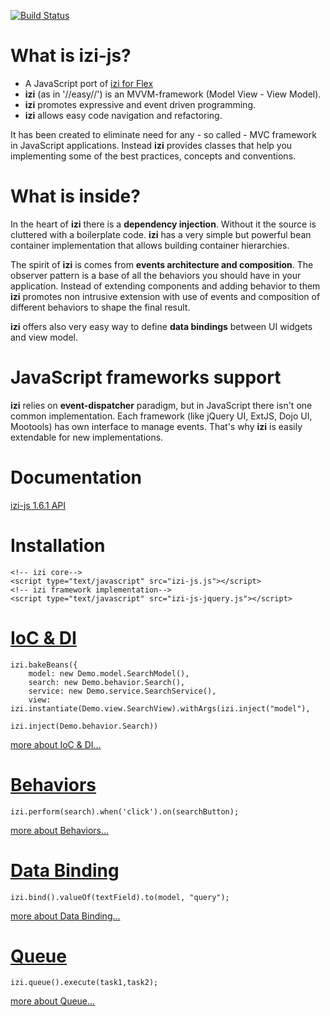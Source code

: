 [![Build Status](https://travis-ci.org/gejgalis/izi-js.svg?branch=master)](https://travis-ci.org/gejgalis/izi-js)

What is izi-js?
===============

* A JavaScript port of [izi for Flex](http://bitbucket.org/loomis/izi)
* **izi** (as in '//easy//') is an MVVM-framework (Model View - View Model).
* **izi** promotes expressive and event driven programming.
* **izi** allows easy code navigation and refactoring.

It has been created to eliminate need for any - so called - MVC framework in JavaScript applications. Instead **izi** 
provides classes that help you implementing some of the best practices, concepts and conventions.

What is inside?
===============

In the heart of **izi** there is a **dependency injection**. Without it the source is cluttered with a boilerplate code.
**izi** has a very simple but powerful bean container implementation that allows building container hierarchies. 

The spirit of **izi** is comes from **events architecture and composition**. The observer pattern is a base of all the 
behaviors you should have in your application. Instead of extending components and adding behavior to them **izi** 
promotes non intrusive extension with use of events and composition of different behaviors to shape the final result. 

**izi** offers also very easy way to define **data bindings** between UI widgets and view model.

JavaScript frameworks support
=============================

**izi** relies on **event-dispatcher** paradigm, but in JavaScript there isn't one common implementation. Each framework
(like jQuery UI, ExtJS, Dojo UI, Mootools) has own interface to manage events. That's why **izi** is easily extendable 
for new implementations. 

Documentation
=============
[izi-js 1.6.1 API](http://iziest.bitbucket.org/izi-js/docs/1.6.1/index.html)

Installation
============

    <!-- izi core-->
    <script type="text/javascript" src="izi-js.js"></script>
    <!-- izi framework implementation-->
    <script type="text/javascript" src="izi-js-jquery.js"></script>

[IoC & DI](http://iziest.bitbucket.org/izi-js/docs/1.6.1/index.html#!/guide/basic_ioc)
=======================================================================================

    izi.bakeBeans({
        model: new Demo.model.SearchModel(),
        search: new Demo.behavior.Search(),
        service: new Demo.service.SearchService(),
        view: izi.instantiate(Demo.view.SearchView).withArgs(izi.inject("model"),
                                                             izi.inject(Demo.behavior.Search))

[more about IoC & DI...](http://iziest.bitbucket.org/izi-js/docs/1.6.1/index.html#!/guide/basic_ioc)

[Behaviors](http://iziest.bitbucket.org/izi-js/docs/1.6.1/index.html#!/guide/basic_behavior)
=============================================================================================

    izi.perform(search).when('click').on(searchButton);

[more about Behaviors...](http://iziest.bitbucket.org/izi-js/docs/1.6.1/index.html#!/guide/basic_behavior)

[Data Binding](http://iziest.bitbucket.org/izi-js/docs/1.6.1/index.html#!/guide/basic_binding)
==============================================================================================

    izi.bind().valueOf(textField).to(model, "query");

[more about Data Binding...](http://iziest.bitbucket.org/izi-js/docs/1.6.1/index.html#!/guide/basic_binding)

[Queue](http://iziest.bitbucket.org/izi-js/docs/1.6.1/index.html#!/guide/basic_queue)
=====================================================================================

    izi.queue().execute(task1,task2);

[more about Queue...](http://iziest.bitbucket.org/izi-js/docs/1.6.1/index.html#!/guide/basic_queue)
